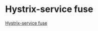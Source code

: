 # Hystrix-service fuse
[Hystrix-service fuse](https://aiwithcloud.com/2022/09/15/hystrix_service_fuse/)